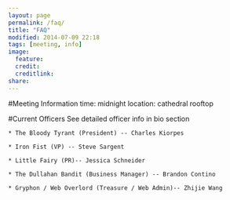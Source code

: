 ```yaml
---
layout: page
permalink: /faq/
title: "FAQ"
modified: 2014-07-09 22:18
tags: [meeting, info]
image:
  feature: 
  credit: 
  creditlink: 
share: 
---
```

#Meeting Information
time: midnight
location: cathedral rooftop

#Current Officers
See detailed officer info in bio section


    * The Bloody Tyrant (President) -- Charles Kiorpes

    * Iron Fist (VP) -- Steve Sargent

    * Little Fairy (PR)-- Jessica Schneider

    * The Dullahan Bandit (Business Manager) -- Brandon Contino

    * Gryphon / Web Overlord (Treasure / Web Admin)-- Zhijie Wang




